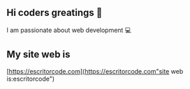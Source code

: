 ## Hi coders greatings 👋

I am passionate about web development :computer:

## My site web is

[https://escritorcode.com](https://escritorcode.com"site web is:escritorcode")
